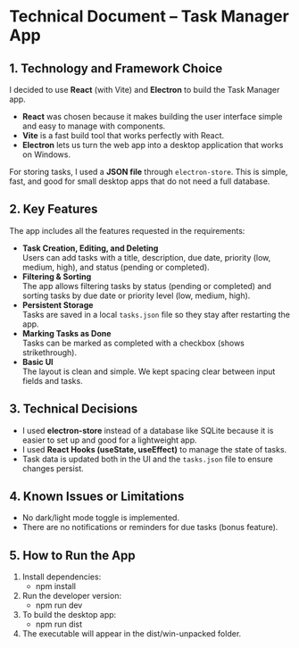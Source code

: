 # Technical Document – Task Manager App

## 1. Technology and Framework Choice

I decided to use **React** (with Vite) and **Electron** to build the Task Manager app.  
- **React** was chosen because it makes building the user interface simple and easy to manage with components.  
- **Vite** is a fast build tool that works perfectly with React.  
- **Electron** lets us turn the web app into a desktop application that works on Windows.

For storing tasks, I used a **JSON file** through `electron-store`. This is simple, fast, and good for small desktop apps that do not need a full database.

## 2. Key Features

The app includes all the features requested in the requirements:
- **Task Creation, Editing, and Deleting**  
  Users can add tasks with a title, description, due date, priority (low, medium, high), and status (pending or completed).
- **Filtering & Sorting**  
  The app allows filtering tasks by status (pending or completed) and sorting tasks by due date or priority level (low, medium, high).
- **Persistent Storage**  
  Tasks are saved in a local `tasks.json` file so they stay after restarting the app.
- **Marking Tasks as Done**  
  Tasks can be marked as completed with a checkbox (shows strikethrough).
- **Basic UI**  
  The layout is clean and simple. We kept spacing clear between input fields and tasks.
  
## 3. Technical Decisions

- I used **electron-store** instead of a database like SQLite because it is easier to set up and good for a lightweight app.
- I used **React Hooks (useState, useEffect)** to manage the state of tasks.
- Task data is updated both in the UI and the `tasks.json` file to ensure changes persist.

## 4. Known Issues or Limitations

- No dark/light mode toggle is implemented.  
- There are no notifications or reminders for due tasks (bonus feature).

## 5. How to Run the App

1. Install dependencies:
   - npm install
2. Run the developer version:
   - npm run dev 
3. To build the desktop app:
   - npm run dist 
4. The executable will appear in the dist/win-unpacked folder.


